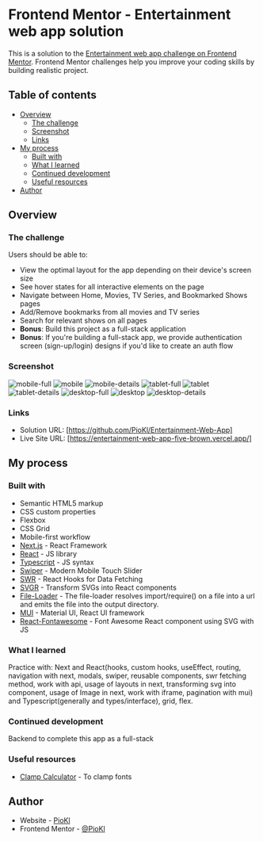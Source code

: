 # Frontend Mentor - Entertainment web app solution

This is a solution to the [Entertainment web app challenge on Frontend Mentor](https://www.frontendmentor.io/challenges/entertainment-web-app-J-UhgAW1X). Frontend Mentor challenges help you improve your coding skills by building realistic project.

## Table of contents

- [Overview](#overview)
  - [The challenge](#the-challenge)
  - [Screenshot](#screenshot)
  - [Links](#links)
- [My process](#my-process)
  - [Built with](#built-with)
  - [What I learned](#what-i-learned)
  - [Continued development](#continued-development)
  - [Useful resources](#useful-resources)
- [Author](#author)

## Overview

### The challenge

Users should be able to:

- View the optimal layout for the app depending on their device's screen size
- See hover states for all interactive elements on the page
- Navigate between Home, Movies, TV Series, and Bookmarked Shows pages
- Add/Remove bookmarks from all movies and TV series
- Search for relevant shows on all pages
- **Bonus**: Build this project as a full-stack application
- **Bonus**: If you're building a full-stack app, we provide authentication screen (sign-up/login) designs if you'd like to create an auth flow

### Screenshot

![mobile-full](./public/assets/resolutionsPreview/mobile.png)
![mobile](./public/assets/resolutionsPreview/mobile2.png)
![mobile-details](./public/assets/resolutionsPreview/mobile-details.png)
![tablet-full](./public/assets/resolutionsPreview/tablet.png)
![tablet](./public/assets/resolutionsPreview/tablet2.png)
![tablet-details](./public/assets/resolutionsPreview/tablet-details.png)
![desktop-full](./public/assets/resolutionsPreview/desktop.png)
![desktop](./public/assets/resolutionsPreview/desktop2.png)
![desktop-details](./public/assets/resolutionsPreview/desktop-details.png)

### Links

- Solution URL: [https://github.com/PioKl/Entertainment-Web-App]
- Live Site URL: [https://entertainment-web-app-five-brown.vercel.app/]

## My process

### Built with

- Semantic HTML5 markup
- CSS custom properties
- Flexbox
- CSS Grid
- Mobile-first workflow
- [Next.js](https://nextjs.org/) - React Framework
- [React](https://reactjs.org/) - JS library
- [Typescript](https://www.typescriptlang.org/) - JS syntax
- [Swiper](https://swiperjs.com/) - Modern Mobile Touch Slider
- [SWR](https://swr.vercel.app/) - React Hooks for Data Fetching
- [SVGR](https://react-svgr.com/docs/next/) - Transform SVGs into React components
- [File-Loader](https://www.npmjs.com/package/file-loader) - The file-loader resolves import/require() on a file into a url and emits the file into the output directory.
- [MUI](https://mui.com/) - Material UI, React UI framework
- [React-Fontawesome](https://docs.fontawesome.com/web/use-with/react) - Font Awesome React component using SVG with JS

### What I learned

Practice with: Next and React(hooks, custom hooks, useEffect, routing, navigation with next, modals, swiper, reusable components, swr fetching method, work with api, usage of layouts in next, transforming svg into component, usage of Image in next, work with iframe, pagination with mui) and Typescript(generally and types/interface), grid, flex.

### Continued development

Backend to complete this app as a full-stack

### Useful resources

- [Clamp Calculator](https://www.marcbacon.com/tools/clamp-calculator/) - To clamp fonts

## Author

- Website - [PioKl](https://github.com/PioKl)
- Frontend Mentor - [@PioKl](https://www.frontendmentor.io/profile/PioKl)
